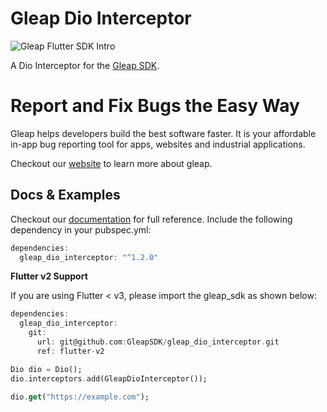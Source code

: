 # Gleap Dio Interceptor

![Gleap Flutter SDK Intro](https://raw.githubusercontent.com/GleapSDK/iOS-SDK/main/imgs/gleapheader.png)

A Dio Interceptor for the [Gleap SDK](https://pub.dev/packages/gleap_sdk).

# Report and Fix Bugs the Easy Way

Gleap helps developers build the best software faster. It is your affordable in-app bug reporting tool for apps, websites and industrial applications.

Checkout our [website](https://gleap.io) to learn more about gleap.

## Docs & Examples

Checkout our [documentation](https://docs.gleap.io/docs/flutter-sdk) for full reference. Include the following dependency in your pubspec.yml:

```dart
dependencies:
  gleap_dio_interceptor: "^1.2.0"
```

**Flutter v2 Support**

If you are using Flutter < v3, please import the gleap_sdk as shown below:

```dart
dependencies:
  gleap_dio_interceptor:
    git:
      url: git@github.com:GleapSDK/gleap_dio_interceptor.git
      ref: flutter-v2

```

```dart
Dio dio = Dio();
dio.interceptors.add(GleapDioInterceptor());

dio.get("https://example.com");
```